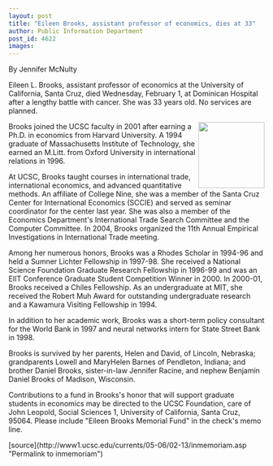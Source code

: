 ```yaml
---
layout: post
title: "Eileen Brooks, assistant professor of economics, dies at 33"
author: Public Information Department
post_id: 4622
images:
---
```


<a name="content" id="content"></a>
<p>
  By Jennifer McNulty
</p>
<p>
  Eileen L. Brooks, assistant professor of economics at the University of California, Santa Cruz, died Wednesday, February 1, at Dominican Hospital after a lengthy battle with cancer. She was 33 years old. No services are planned.
</p>
<p>
  <img align="right" src="../art/brooks-eileen_06-02-06.jpg" width="130" alt="">Brooks joined the UCSC faculty in 2001 after earning a Ph.D. in economics from Harvard University. A 1994 graduate of Massachusetts Institute of Technology, she earned an M.Litt. from Oxford University in international relations in 1996.
</p>
<p>
  At UCSC, Brooks taught courses in international trade, international economics, and advanced quantitative methods. An affiliate of College Nine, she was a member of the Santa Cruz Center for International Economics (SCCIE) and served as seminar coordinator for the center last year. She was also a member of the Economics Department's International Trade Search Committee and the Computer Committee. In 2004, Brooks organized the 11th Annual Empirical Investigations in International Trade meeting.
</p>
<p>
  Among her numerous honors, Brooks was a Rhodes Scholar in 1994-96 and held a Sumner Lichter Fellowship in 1997-98. She received a National Science Foundation Graduate Research Fellowship in 1996-99 and was an EIIT Conference Graduate Student Competition Winner in 2000. In 2000-01, Brooks received a Chiles Fellowship. As an undergraduate at MIT, she received the Robert Muh Award for outstanding undergraduate research and a Kawamura Visiting Fellowship in 1994.
</p>
<p>
  In addition to her academic work, Brooks was a short-term policy consultant for the World Bank in 1997 and neural networks intern for State Street Bank in 1998.
</p>
<p>
  Brooks is survived by her parents, Helen and David, of Lincoln, Nebraska; grandparents Lowell and MaryHelen Barnes of Pendleton, Indiana; and brother Daniel Brooks, sister-in-law Jennifer Racine, and nephew Benjamin Daniel Brooks of Madison, Wisconsin.
</p>
<p>
  Contributions to a fund in Brooks's honor that will support graduate students in economics may be directed to the UCSC Foundation, care of John Leopold, Social Sciences 1, University of California, Santa Cruz, 95064. Please include "Eileen Brooks Memorial Fund" in the check's memo line.
</p>
<form>
  <input name="t1" size="-1" type="hidden">
</form>



</p>
[source](http://www1.ucsc.edu/currents/05-06/02-13/inmemoriam.asp "Permalink to inmemoriam")

